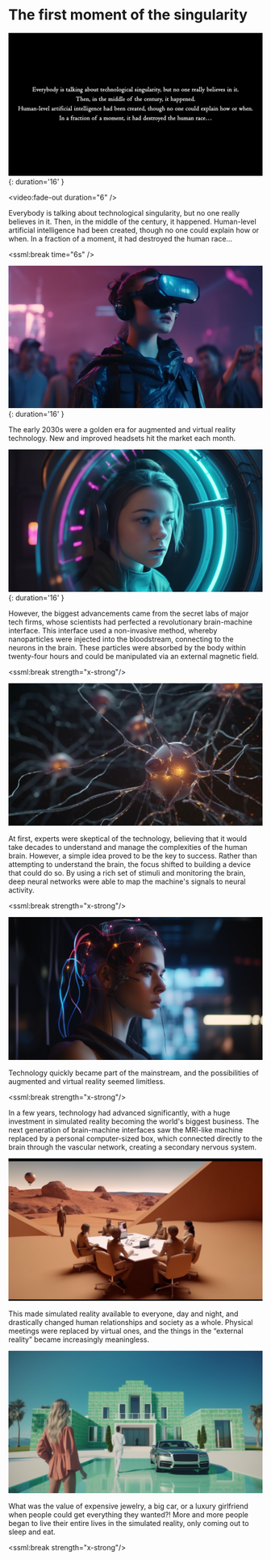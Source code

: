 # The first moment of the singularity

![](images/000_singularity_prev_text.png){: duration='16' }

<video:fade-out duration="6" />

Everybody is talking about technological singularity, but no one really believes in it. Then, in the middle of the century, it happened. 
Human-level artificial intelligence had been created, though no one could explain how or when. In a fraction of a moment, it had destroyed the human race…

<ssml:break time="6s" />

![](images/001_TheBojda_A_photo-realistic_image_in_cyberpunk_style_of_a_girl_s_e8717315-428f-45d3-bac8-6609bd06e001.png){: duration='16' }

The early 2030s were a golden era for augmented and virtual reality technology. New and improved headsets hit the market each month.

![](images/002_TheBojda_A_photorealistic_image_in_cyberpunk_style_of_a_girl_lo_00ad9c07-2249-46ed-a7dc-90dd0bbbff70.png){: duration='16' }

However, the biggest advancements came from the secret labs of major tech firms, whose scientists had perfected a revolutionary brain-machine interface. 
This interface used a non-invasive method, whereby nanoparticles were injected into the bloodstream, connecting to the neurons in the brain. 
These particles were absorbed by the body within twenty-four hours and could be manipulated via an external magnetic field.

<ssml:break strength="x-strong"/>

![](images/003_TheBojda_A_photo-realistic_image_of_brain_neurons_connected_to__5d3b0a8f-7bca-463b-9f31-6a7f1190a3c0.png)

At first, experts were skeptical of the technology, believing that it would take decades to understand and manage the complexities of the human brain. 
However, a simple idea proved to be the key to success. Rather than attempting to understand the brain, the focus shifted to building a device that could do so. 
By using a rich set of stimuli and monitoring the brain, deep neural networks were able to map the machine's signals to neural activity. 

<ssml:break strength="x-strong"/>

![](images/004_TheBojda_A_photorealistic_picture_of_a_girl_in_cyberpunk_style__16b07b27-1352-4b58-8d5a-311a6a4d4028.png)

Technology quickly became part of the mainstream, and the possibilities of augmented and virtual reality seemed limitless.

<ssml:break strength="x-strong"/>

In a few years, technology had advanced significantly, with a huge investment in simulated reality becoming the world's biggest business. 
The next generation of brain-machine interfaces saw the MRI-like machine replaced by a personal computer-sized box, 
which connected directly to the brain through the vascular network, creating a secondary nervous system. 

![](images/005_TheBojda_A_photorealistic_image_of_a_meeting_in_a_virtual_offic_2213c25d-2df0-4a6e-9da2-eb57f5da8ac3.png)

This made simulated reality available to everyone, day and night, and drastically changed human relationships and society as a whole. 
Physical meetings were replaced by virtual ones, and the things in the “external reality” became increasingly meaningless.

![](images/006_TheBojda_A_photorealistic_image_of_a_man_with_a_beautiful_woman_c2baa834-fb84-412a-b076-6c94e3a8e467.png)

What was the value of expensive jewelry, a big car, or a luxury girlfriend when people could get everything they wanted?! 
More and more people began to live their entire lives in the simulated reality, only coming out to sleep and eat.

<ssml:break strength="x-strong"/>